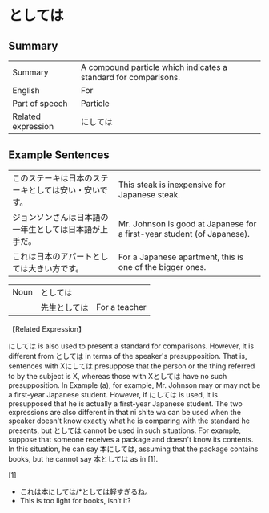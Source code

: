 # としては

## Summary

<table><tr>   <td>Summary</td>   <td>A compound particle which indicates a standard for comparisons.</td></tr><tr>   <td>English</td>   <td>For</td></tr><tr>   <td>Part of speech</td>   <td>Particle</td></tr><tr>   <td>Related expression</td>   <td>にしては</td></tr></table>

## Example Sentences

<table><tr>   <td>このステーキは日本のステーキとしては安い・安いです。</td>   <td>This steak is inexpensive for Japanese steak.</td></tr><tr>   <td>ジョンソンさんは日本語の一年生としては日本語が上手だ。</td>   <td>Mr. Johnson is good at Japanese for a first-year student (of Japanese).</td></tr><tr>   <td>これは日本のアパートとしては大きい方です。</td>   <td>For a Japanese apartment, this is one of the bigger ones.</td></tr></table>

<table class="table"> <tbody><tr class="tr head"> <td class="td"><span class="bold"><span>Noun</span></span></td> <td class="td"><span class="concept">としては</span> </td> <td class="td"><span>&nbsp;</span></td> </tr> <tr class="tr"> <td class="td"><span>&nbsp;</span></td> <td class="td"><span>先生<span class="concept">としては</span></span> </td> <td class="td"><span>For    a teacher</span></td> </tr></tbody></table>

<p>【Related Expression】</p>  <p>にしては is also used to present a standard for comparisons. However, it is different from <span class="cloze">としては</span> in terms of the speaker's presupposition. That is, sentences with Xにしては presuppose that the person or the thing referred to by the subject is X, whereas those with X<span class="cloze">としては</span> have no such presupposition. In Example (a), for example, Mr. Johnson may or may not be a first-year Japanese student. However, if にしては is used, it is presupposed that he is actually a first-year Japanese student. The two expressions are also different in that ni shite wa can be used when the speaker doesn't know exactly what he is comparing with the standard he presents, but <span class="cloze">としては</span> cannot be used in such situations. For example, suppose that someone receives a package and doesn't know its contents. In this situation, he can say 本にしては, assuming that the package contains books, but he cannot say 本<span class="cloze">としては</span> as in [1].</p>  <p>[1]</p>  <ul> <li>これは本にしては/*<span class="cloze">としては</span>軽すぎるね。</li> <li>This is too light for books, isn’t it?</li> </ul>

